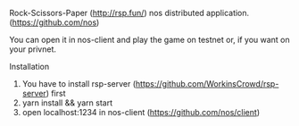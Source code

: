 Rock-Scissors-Paper (http://rsp.fun/) nos distributed application. (https://github.com/nos)

You can open it in nos-client and play the game on testnet or, if you want on your privnet.

Installation

1. You have to install rsp-server (https://github.com/WorkinsCrowd/rsp-server) first
2. yarn install && yarn start
3. open localhost:1234 in nos-client (https://github.com/nos/client)
